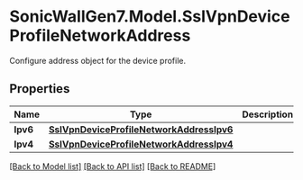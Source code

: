 # SonicWallGen7.Model.SslVpnDeviceProfileNetworkAddress
Configure address object for the device profile.

## Properties

Name | Type | Description | Notes
------------ | ------------- | ------------- | -------------
**Ipv6** | [**SslVpnDeviceProfileNetworkAddressIpv6**](SslVpnDeviceProfileNetworkAddressIpv6.md) |  | [optional] 
**Ipv4** | [**SslVpnDeviceProfileNetworkAddressIpv4**](SslVpnDeviceProfileNetworkAddressIpv4.md) |  | [optional] 

[[Back to Model list]](../README.md#documentation-for-models) [[Back to API list]](../README.md#documentation-for-api-endpoints) [[Back to README]](../README.md)

